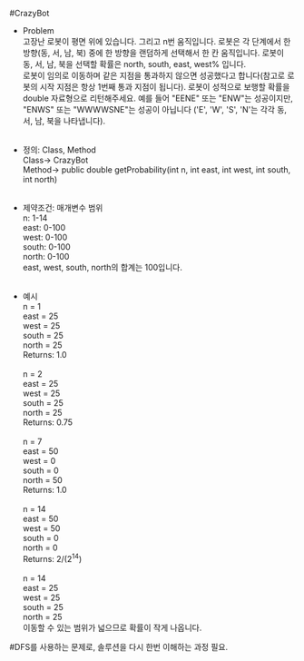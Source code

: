 #CrazyBot

* Problem<br/>
고장난 로봇이 평면 위에 있습니다. 그리고 n번 움직입니다.
로봇은 각 단계에서 한 방향(동, 서, 남, 북) 중에 한 방향을 랜덤하게 선택해서 한 칸 움직입니다.
로봇이 동, 서, 남, 북을 선택할 확률은 north, south, east, west% 입니다.<br/>
로봇이 임의로 이동하며 같은 지점을 통과하지 않으면 성공했다고 합니다(참고로 로봇의 시작 지점은 항상 1번째 통과 지점이 됩니다).
로봇이 성적으로 보행할 확률을 double 자료형으로 리턴해주세요.
예를 들어 "EENE" 또는 "ENW"는 성공이지만, "ENWS" 또는 "WWWWSNE"는 성공이 아닙니다
('E', 'W', 'S', 'N'는 각각 동, 서, 남, 북을 나타냅니다).<br/><br/>

* 정의: Class, Method<br/>
Class-> CrazyBot<br/>
Method-> public double getProbability(int n, int east, int west, int south, int north)<br/><br/>

* 제약조건: 매개변수 범위<br/>
n: 1-14<br/>
east: 0-100<br/>
west: 0-100<br/>
south: 0-100<br/>
north: 0-100<br/>
east, west, south, north의 합계는 100입니다.<br/><br/>

* 예시<br/>
n = 1<br/>
east = 25<br/>
west = 25<br/>
south = 25<br/>
north = 25<br/>
Returns: 1.0<br/><br/>
n = 2<br/>
east = 25<br/>
west = 25<br/>
south = 25<br/>
north = 25<br/>
Returns: 0.75<br/><br/>
n = 7<br/>
east = 50<br/>
west = 0<br/>
south = 0<br/>
north = 50<br/>
Returns: 1.0<br/><br/>
n = 14<br/>
east = 50<br/>
west = 50<br/>
south = 0<br/>
north = 0<br/>
Returns: 2/(2<sup>14</sup>)<br/><br/>
n = 14<br/>
east = 25<br/>
west = 25<br/>
south = 25<br/>
north = 25<br/>
이동할 수 있는 범위가 넓으므로 확률이 작게 나옵니다.<br/>



#DFS를 사용하는 문제로, 솔루션을 다시 한번 이해하는 과정 필요.
